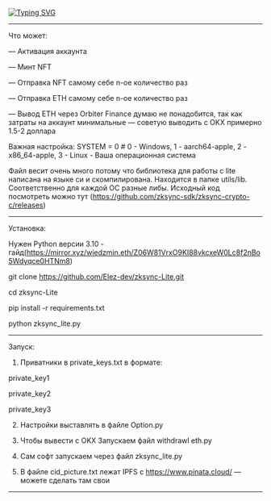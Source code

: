 [![Typing SVG](https://readme-typing-svg.demolab.com?font=Fira+Code&pause=1000&color=A42EF7&width=435&lines=Soft+zksync+Lite)](https://git.io/typing-svg)

-----------------------------------------------------------------------------------------------------------------------------------------------------------

Что может:

— Активация аккаунта

— Минт NFT

— Отправка NFT самому себе n-ое количество раз

— Отправка ETH самому себе n-ое количество раз

— Вывод ETH через Orbiter Finance думаю не понадобится, так как затраты на аккаунт минимальные — советую выводить с OKX примерно 1.5-2 доллара

Важная настройка: SYSTEM = 0   # 0 - Windows, 1 - aarch64-apple, 2 - x86_64-apple, 3 - Linux - Ваша операционная система

Файл весит очень много потому что библиотека для работы с lite написана на языке си и скомпилирована. Находится в папке utils/lib. Соответственно для каждой OC разные либы.  Исходный код посмотреть можно тут (https://github.com/zksync-sdk/zksync-crypto-c/releases)

--------------------------------------------------------------------------------------------------------------------------------------------------------------------

Установка:

Нужен Python версии 3.10 - гайд(https://mirror.xyz/wiedzmin.eth/Z06W81VrxO9KI88vkcxeW0Lc8f2nBo5Wdyqce0HTNm8)

git clone https://github.com/Elez-dev/zksync-Lite.git

cd zksync-Lite

pip install -r requirements.txt

python zksync_lite.py

--------------------------------------------------------------------------------------------------------------------------------------------------------------------

Запуск:

1. Приватники в private_keys.txt в формате:

private_key1

private_key2

private_key3

2. Настройки выставлять в файле Option.py

3. Чтобы вывести с OKX Запускаем файл withdrawl eth.py

4. Сам софт запускаем через файл zksync_lite.py

5. В файле cid_picture.txt лежат IPFS c https://www.pinata.cloud/ — можете сделать там свои

------------------------------------------------------------------------------------------------------------------------------------------------------------------------
